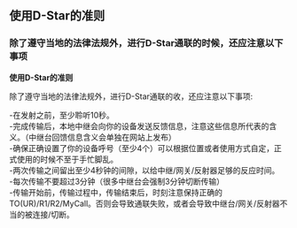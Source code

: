 ## 使用D-Star的准则  

### 除了遵守当地的法律法规外，进行D-Star通联的时候，还应注意以下事项

**使用D-Star的准则**

除了遵守当地的法律法规外，进行D-Star通联的收，还应注意以下事项:

-在发射之前，至少聆听10秒。  
-完成传输后，本地中继会向你的设备发送反馈信息，注意这些信息所代表的含义。（中继台回馈信息含义会单独在网站上发布）  
-确保正确设置了你的设备呼号（至少4个）可以根据位置或者使用方式自定，正式使用的时候不至于手忙脚乱。  
-两次传输之间留出至少4秒钟的间隙，以给中继/网关/反射器足够的反应时间。  
-每次传输不要超过3分钟（很多中继台会强制3分钟切断传输）  
-传输开始前，传输过程中，传输结束后，时刻注意保持正确的TO(UR)/R1/R2/MyCall。否则会导致通联失败，或者会导致中继台/网关/反射器不当的被连接/切断。  
